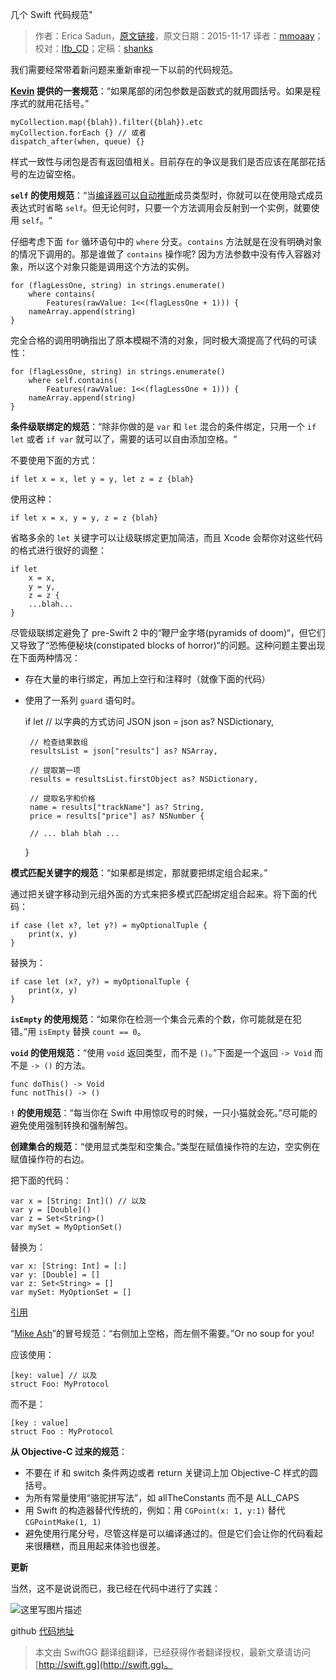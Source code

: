 几个 Swift 代码规范"

> 作者：Erica Sadun，[原文链接](http://ericasadun.com/2015/11/17/a-handful-of-swift-style-rules-swiftlang/)，原文日期：2015-11-17
> 译者：[mmoaay](http://blog.csdn.net/mmoaay)；校对：[lfb_CD](http://weibo.com/lfbWb)；定稿：[shanks](http://codebuild.me/)
  








我们需要经常带着新问题来重新审视一下以前的代码规范。



**[Kevin](http://twitter.com/Eridius) 提供的一套规范**：“如果尾部的闭包参数是函数式的就用圆括号。如果是程序式的就用花括号。”

    myCollection.map({blah}).filter({blah}).etc
    myCollection.forEach {} // 或者 
    dispatch_after(when, queue) {}

样式一致性与闭包是否有返回值相关。目前存在的争议是我们是否应该在尾部花括号的左边留空格。

**`self` 的使用规范**：“当[编译器可以自动推断](http://ericasadun.com/2015/04/21/swift-occams-code-razor/)成员类型时，你就可以在使用隐式成员表达式时省略 `self`。但无论何时，只要一个方法调用会反射到一个实例，就要使用 `self`。“

仔细考虑下面 `for` 循环语句中的 `where` 分支。`contains` 方法就是在没有明确对象的情况下调用的。那是谁做了 `contains` 操作呢? 因为方法参数中没有传入容器对象，所以这个对象只能是调用这个方法的实例。

    for (flagLessOne, string) in strings.enumerate() 
        where contains(
            Features(rawValue: 1<<(flagLessOne + 1))) {
        nameArray.append(string)
    }

完全合格的调用明确指出了原本模糊不清的对象，同时极大滴提高了代码的可读性：

    for (flagLessOne, string) in strings.enumerate() 
        where self.contains(
            Features(rawValue: 1<<(flagLessOne + 1))) {
        nameArray.append(string)
    }

**条件级联绑定的规范**：“除非你做的是 `var` 和 `let` 混合的条件绑定，只用一个 `if let` 或者 `if var` 就可以了，需要的话可以自由添加空格。“

不要使用下面的方式：

    if let x = x, let y = y, let z = z {blah}

使用这种：

    if let x = x, y = y, z = z {blah}

省略多余的 `let` 关键字可以让级联绑定更加简洁，而且 Xcode 会帮你对这些代码的格式进行很好的调整：

    if let
        x = x,
        y = y,
        z = z {
        ...blah...
    }

尽管级联绑定避免了 pre-Swift 2 中的“鞭尸金字塔(pyramids of doom)“，但它们又导致了“恐怖便秘块(constipated blocks of horror)“的问题。这种问题主要出现在下面两种情况：

 - 存在大量的串行绑定，再加上空行和注释时（就像下面的代码）
 - 使用了一系列 `guard` 语句时。

    if let
        // 以字典的方式访问 JSON 
        json = json as? NSDictionary,
    
        // 检查结果数组
        resultsList = json["results"] as? NSArray,
    
        // 提取第一项
        results = resultsList.firstObject as? NSDictionary,
    
        // 提取名字和价格
        name = results["trackName"] as? String, 
        price = results["price"] as? NSNumber {
    
        // ... blah blah ...
      }

**模式匹配关键字的规范**：“如果都是绑定，那就要把绑定组合起来。”

通过把关键字移动到元组外面的方式来把多模式匹配绑定组合起来。将下面的代码：

    if case (let x?, let y?) = myOptionalTuple {
        print(x, y)
    }

替换为：

    if case let (x?, y?) = myOptionalTuple {
        print(x, y)
    }

**`isEmpty` 的使用规范**：“如果你在检测一个集合元素的个数，你可能就是在犯错。”用 `isEmpty` 替换 `count == 0`。

**`void` 的使用规范**：“使用 `void` 返回类型，而不是 `()`。”下面是一个返回 `-> Void` 而不是 `-> ()` 的方法。

    func doThis() -> Void 
    func notThis() -> ()

**`!` 的使用规范**：“每当你在 Swift 中用惊叹号的时候，一只小猫就会死。”尽可能的避免使用强制转换和强制解包。

**创建集合的规范**：“使用显式类型和空集合。”类型在赋值操作符的左边，空实例在赋值操作符的右边。

把下面的代码：

    var x = [String: Int]() // 以及
    var y = [Double]()
    var z = Set<String>()
    var mySet = MyOptionSet()

替换为：

    var x: [String: Int] = [:]
    var y: [Double] = []
    var z: Set<String> = []
    var mySet: MyOptionSet = []

[引用](https://twitter.com/_jackhl/status/646723367576276992)

“[Mike Ash](http://mikeash.com/)”的冒号规范：“右侧加上空格，而左侧不需要。”Or no soup for you!

应该使用：

    [key: value] // 以及
    struct Foo: MyProtocol

而不是：

    [key : value]
    struct Foo : MyProtocol

**从 Objective-C 过来的规范**：

 - 不要在 if 和 switch 条件两边或者 return 关键词上加 Objective-C 样式的圆括号。
 - 为所有常量使用“骆驼拼写法”，如 allTheConstants 而不是 ALL_CAPS
 - 用 Swift 的构造器替代传统的，例如：用 `CGPoint(x: 1, y:1)` 替代 `CGPointMake(1, 1)`
 - 避免使用行尾分号，尽管这样是可以编译通过的。但是它们会让你的代码看起来很糟糕，而且用起来体验也很差。

**更新**

当然，这不是说说而已，我已经在代码中进行了实践：

![这里写图片描述](http://swift.gg/img/articles/a-handful-of-swift-style-rules-swiftlang/Screen-Shot-2015-11-18-at-10.31.13-AM.png1449449055.5795417)

github [代码地址](https://github.com/erica/testlint)



> 本文由 SwiftGG 翻译组翻译，已经获得作者翻译授权，最新文章请访问 [http://swift.gg](http://swift.gg)。